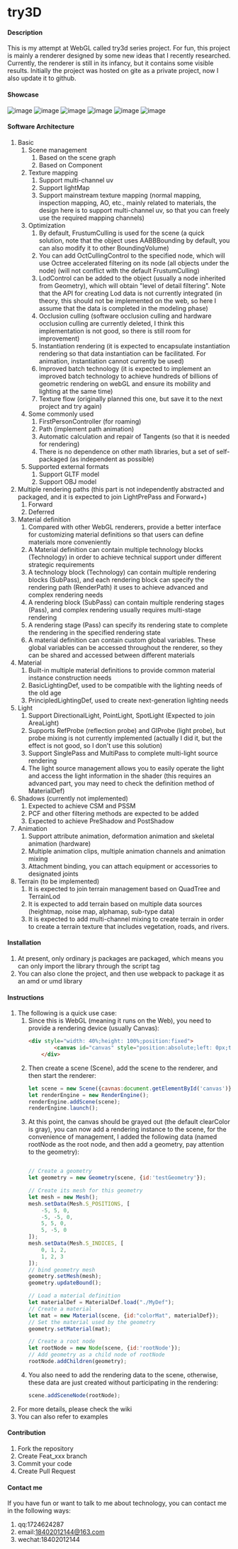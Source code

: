 # try3D

#### Description
This is my attempt at WebGL called try3d series project. For fun, this project is mainly a renderer designed by some new ideas that I recently researched. Currently, the renderer is still in its infancy, but it contains some visible results. Initially the project was hosted on gite as a private project, now I also update it to github.

#### Showcase

![image](https://gitee.com/JoyClm/teort_-web-gl/raw/master/Screenshot/a.png)
![image](https://gitee.com/JoyClm/teort_-web-gl/raw/master/Screenshot/b.png)
![image](https://gitee.com/JoyClm/teort_-web-gl/raw/master/Screenshot/c.jpg)
![image](https://gitee.com/JoyClm/teort_-web-gl/raw/master/Screenshot/e.png)
![image](https://gitee.com/JoyClm/teort_-web-gl/raw/master/Screenshot/f.png)
![image](https://gitee.com/JoyClm/teort_-web-gl/raw/master/Screenshot/g.png)

#### Software Architecture
1. Basic
    1. Scene management
        1. Based on the scene graph
        2. Based on Component
    2. Texture mapping
        1. Support multi-channel uv
        2. Support lightMap
        3. Support mainstream texture mapping (normal mapping, inspection mapping, AO, etc., mainly related to materials, the design here is to support multi-channel uv, so that you can freely use the required mapping channels)
    3. Optimization
        1. By default, FrustumCulling is used for the scene (a quick solution, note that the object uses AABBBounding by default, you can also modify it to other BoundingVolume)
        2. You can add OctCullingControl to the specified node, which will use Octree accelerated filtering on its node (all objects under the node) (will not conflict with the default FrustumCulling)
        3. LodControl can be added to the object (usually a node inherited from Geometry), which will obtain "level of detail filtering". Note that the API for creating Lod data is not currently integrated (in theory, this should not be implemented on the web, so here I assume that the data is completed in the modeling phase)
        4. Occlusion culling (software occlusion culling and hardware occlusion culling are currently deleted, I think this implementation is not good, so there is still room for improvement)
        5. Instantiation rendering (it is expected to encapsulate instantiation rendering so that data instantiation can be facilitated. For animation, instantiation cannot currently be used)
        6. Improved batch technology (it is expected to implement an improved batch technology to achieve hundreds of billions of geometric rendering on webGL and ensure its mobility and lighting at the same time)
        7. Texture flow (originally planned this one, but save it to the next project and try again)
    3. Some commonly used
        1. FirstPersonController (for roaming)
        2. Path (implement path animation)
        3. Automatic calculation and repair of Tangents (so that it is needed for rendering)
        4. There is no dependence on other math libraries, but a set of self-packaged (as independent as possible)
    4. Supported external formats
        1. Support GLTF model
        2. Support OBJ model
2. Multiple rendering paths (this part is not independently abstracted and packaged, and it is expected to join LightPrePass and Forward+)
    1. Forward
    2. Deferred
3. Material definition
    1. Compared with other WebGL renderers, provide a better interface for customizing material definitions so that users can define materials more conveniently
    2. A Material definition can contain multiple technology blocks (Technology) in order to achieve technical support under different strategic requirements
    3. A technology block (Technology) can contain multiple rendering blocks (SubPass), and each rendering block can specify the rendering path (RenderPath) it uses to achieve advanced and complex rendering needs
    4. A rendering block (SubPass) can contain multiple rendering stages (Pass), and complex rendering usually requires multi-stage rendering
    5. A rendering stage (Pass) can specify its rendering state to complete the rendering in the specified rendering state
    6. A material definition can contain custom global variables. These global variables can be accessed throughout the renderer, so they can be shared and accessed between different materials
4. Material
    1. Built-in multiple material definitions to provide common material instance construction needs
    2. BasicLightingDef, used to be compatible with the lighting needs of the old age
    3. PrincipledLightingDef, used to create next-generation lighting needs
4. Light
    1. Support DirectionalLight, PointLight, SpotLight (Expected to join AreaLight)
    2. Supports RefProbe (reflection probe) and GIProbe (light probe), but probe mixing is not currently implemented (actually I did it, but the effect is not good, so I don't use this solution)
    3. Support SinglePass and MultiPass to complete multi-light source rendering
    4. The light source management allows you to easily operate the light and access the light information in the shader (this requires an advanced part, you may need to check the definition method of MaterialDef)
5. Shadows (currently not implemented)
    1. Expected to achieve CSM and PSSM
    2. PCF and other filtering methods are expected to be added
    3. Expected to achieve PreShadow and PostShadow
6. Animation
    1. Support attribute animation, deformation animation and skeletal animation (hardware)
    2. Multiple animation clips, multiple animation channels and animation mixing
    3. Attachment binding, you can attach equipment or accessories to designated joints
7. Terrain (to be implemented)
    1. It is expected to join terrain management based on QuadTree and TerrainLod
    2. It is expected to add terrain based on multiple data sources (heightmap, noise map, alphamap, sub-type data)
    3. It is expected to add multi-channel mixing to create terrain in order to create a terrain texture that includes vegetation, roads, and rivers.

#### Installation

1. At present, only ordinary js packages are packaged, which means you can only import the library through the script tag
2. You can also clone the project, and then use webpack to package it as an amd or umd library

#### Instructions

1. The following is a quick use case:
    1. Since this is WebGL (meaning it runs on the Web), you need to provide a rendering device (usually Canvas):
        ```html
        <div style="width: 40%;height: 100%;position:fixed">
                <canvas id="canvas" style="position:absolute;left: 0px;top: 0px;background-color: aliceblue" tabindex="0"></canvas>
            </div>
        ```
    2. Then create a scene (Scene), add the scene to the renderer, and then start the renderer:
        ```javascript
        let scene = new Scene({cavnas:document.getElementById('canvas')});
        let renderEngine = new RenderEngine();
        renderEngine.addScene(scene);
        renderEngine.launch();
        ```
    3. At this point, the canvas should be grayed out (the default clearColor is gray), you can now add a rendering instance to the scene, for the convenience of management, I added the following data (named rootNode as the root node, and then add a geometry, pay attention to the geometry):
        ```javascript
        
        // Create a geometry
        let geometry = new Geometry(scene, {id:'testGeometry'});
    
        // Create its mesh for this geometry
        let mesh = new Mesh();
        mesh.setData(Mesh.S_POSITIONS, [
            -5, 5, 0,
            -5, -5, 0,
            5, 5, 0,
            5, -5, 0
        ]);
        mesh.setData(Mesh.S_INDICES, [
            0, 1, 2,
            1, 2, 3
        ]);
        // bind geometry mesh
        geometry.setMesh(mesh);
        geometry.updateBound();
    
        // Load a material definition
        let materialDef = MaterialDef.load("./MyDef");
        // Create a material
        let mat = new Material(scene, {id:"colorMat", materialDef});
        // Set the material used by the geometry
        geometry.setMaterial(mat);
        
        // Create a root node
        let rootNode = new Node(scene, {id:'rootNode'});
        // Add geometry as a child node of rootNode
        rootNode.addChildren(geometry);
        ```
    4. You also need to add the rendering data to the scene, otherwise, these data are just created without participating in the rendering:
        ```javascript
        scene.addSceneNode(rootNode);
        ```
2. For more details, please check the wiki
3. You can also refer to examples

#### Contribution

1.  Fork the repository
2.  Create Feat_xxx branch
3.  Commit your code
4.  Create Pull Request


#### Contact me

If you have fun or want to talk to me about technology, you can contact me in the following ways:
1. qq:1724624287
2. email:18402012144@163.com
3. wechat:18402012144
